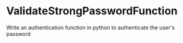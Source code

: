# ValidateStrongPasswordFunction
Write an authentication function in python to authenticate the user's password
